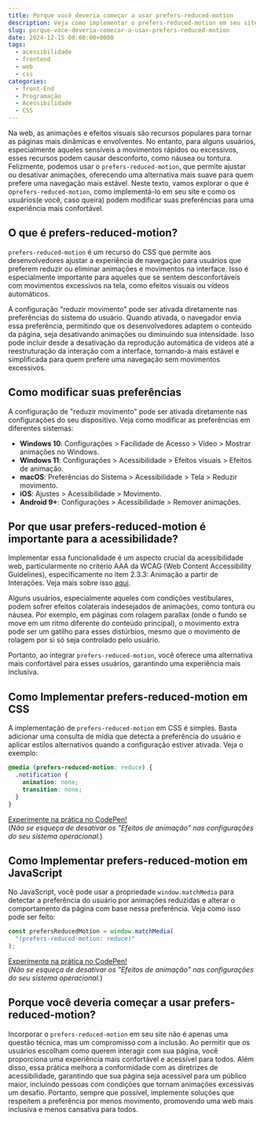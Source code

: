 ```yaml
---
title: Porque você deveria começar a usar prefers-reduced-motion
description: Veja como implementar o prefers-reduced-motion em seu site para promover uma navegação mais acessível e confortável
slug: porque-voce-deveria-comecar-a-usar-prefers-reduced-motion
date: 2024-12-15 00:00:00+0000
tags:
  - acessibilidade
  - frontend
  - web
  - css
categories:
  - front-End
  - Programação
  - Acessibilidade
  - CSS
---
```


Na web, as animações e efeitos visuais são recursos populares para tornar as páginas mais dinâmicas e envolventes. No entanto, para alguns usuários, especialmente aqueles sensíveis a movimentos rápidos ou excessivos, esses recursos podem causar desconforto, como náusea ou tontura.  
Felizmente, podemos usar o `prefers-reduced-motion`, que permite ajustar ou desativar animações, oferecendo uma alternativa mais suave para quem prefere uma navegação mais estável. Neste texto, vamos explorar o que é o`prefers-reduced-motion`, como implementá-lo em seu site e como os usuários(e você, caso queira) podem modificar suas preferências para uma experiência mais confortável.

## **O que é prefers-reduced-motion?**
`prefers-reduced-motion` é um recurso do CSS que permite aos desenvolvedores ajustar a experiência de navegação para usuários que preferem reduzir ou eliminar animações e movimentos na interface. Isso é especialmente importante para aqueles que se sentem desconfortáveis com movimentos excessivos na tela, como efeitos visuais ou vídeos automáticos.

A configuração "reduzir movimento" pode ser ativada diretamente nas preferências do sistema do usuário. Quando ativada, o navegador envia essa preferência, permitindo que os desenvolvedores adaptem o conteúdo da página, seja desativando animações ou diminuindo sua intensidade. Isso pode incluir desde a desativação da reprodução automática de vídeos até a reestruturação da interação com a interface, tornando-a mais estável e simplificada para quem prefere uma navegação sem movimentos excessivos.

## **Como modificar suas preferências**
A configuração de "reduzir movimento" pode ser ativada diretamente nas configurações do seu dispositivo. Veja como modificar as preferências em diferentes sistemas:

- **Windows 10**: Configurações > Facilidade de Acesso > Vídeo > Mostrar animações no Windows.
- **Windows 11**: Configurações > Acessibilidade > Efeitos visuais > Efeitos de animação.
- **macOS**: Preferências do Sistema > Acessibilidade > Tela > Reduzir movimento.
- **iOS**: Ajustes > Acessibilidade > Movimento.
- **Android 9+**: Configurações > Acessibilidade > Remover animações.

## **Por que usar prefers-reduced-motion é importante para a acessibilidade?**
Implementar essa funcionalidade é um aspecto crucial da acessibilidade web, particularmente no critério AAA da WCAG (Web Content Accessibility Guidelines), especificamente no item 2.3.3: Animação a partir de Interações. Veja mais sobre isso [aqui](https://www.w3.org/WAI/WCAG21/Techniques/css/C39).

Alguns usuários, especialmente aqueles com condições vestibulares, podem sofrer efeitos colaterais indesejados de animações, como tontura ou náusea. Por exemplo, em páginas com rolagem parallax (onde o fundo se move em um ritmo diferente do conteúdo principal), o movimento extra pode ser um gatilho para esses distúrbios, mesmo que o movimento de rolagem por si só seja controlado pelo usuário.

Portanto, ao integrar `prefers-reduced-motion`, você oferece uma alternativa mais confortável para esses usuários, garantindo uma experiência mais inclusiva.

## **Como Implementar prefers-reduced-motion em CSS**
A implementação de `prefers-reduced-motion` em CSS é simples. Basta adicionar uma consulta de mídia que detecta a preferência do usuário e aplicar estilos alternativos quando a configuração estiver ativada. Veja o exemplo:

```css
@media (prefers-reduced-motion: reduce) {
  .notification {
    animation: none;
    transition: none;
  }
}
```
[Experimente na prática no CodePen!](https://codepen.io/paulabicca/pen/wBwgwYo)  
(_Não se esqueça de desativar os "Efeitos de animação" nas configurações do seu sistema operacional._)

## **Como Implementar prefers-reduced-motion em JavaScript**
No JavaScript, você pode usar a propriedade `window.matchMedia` para detectar a preferência do usuário por animações reduzidas e alterar o comportamento da página com base nessa preferência. Veja como isso pode ser feito:

```js
const prefersReducedMotion = window.matchMedia(
  "(prefers-reduced-motion: reduce)"
);
```
[Experimente na prática no CodePen!](https://codepen.io/paulabicca/pen/zxONOym)  
(_Não se esqueça de desativar os "Efeitos de animação" nas configurações do seu sistema operacional._)

## **Porque você deveria começar a usar prefers-reduced-motion?**
Incorporar o `prefers-reduced-motion` em seu site não é apenas uma questão técnica, mas um compromisso com a inclusão. Ao permitir que os usuários escolham como querem interagir com sua página, você proporciona uma experiência mais confortável e acessível para todos. Além disso, essa prática melhora a conformidade com as diretrizes de acessibilidade, garantindo que sua página seja acessível para um público maior, incluindo pessoas com condições que tornam animações excessivas um desafio. Portanto, sempre que possível, implemente soluções que respeitem a preferência por menos movimento, promovendo uma web mais inclusiva e menos cansativa para todos.
